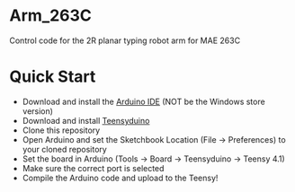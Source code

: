 # Arm_263C
Control code for the 2R planar typing robot arm for MAE 263C

# Quick Start
* Download and install the [Arduino IDE](https://www.arduino.cc/en/software) (NOT be the Windows store version)
* Download and install [Teensyduino](https://www.pjrc.com/teensy/td_download.html)
* Clone this repository
* Open Arduino and set the Sketchbook Location (File -> Preferences) to your cloned repository
* Set the board in Arduino (Tools -> Board -> Teensyduino -> Teensy 4.1)
* Make sure the correct port is selected
* Compile the Arduino code and upload to the Teensy!
